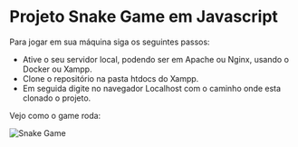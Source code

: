 # Projeto Snake Game em Javascript

Para jogar em sua máquina siga os seguintes passos:
- Ative o seu servidor local, podendo ser em Apache ou Nginx, usando o Docker ou Xampp.
- Clone o repositório na pasta htdocs do Xampp.
- Em seguida digite no navegador Localhost com o caminho onde esta clonado o projeto.

Vejo como o game roda:

![Snake Game](https://i.imgur.com/fDeGAdI.gif "Snake Game")
